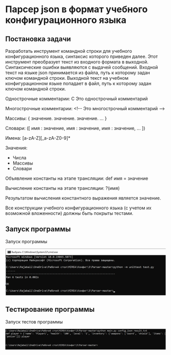 # Парсер json в формат учебного конфигурационного языка

## Постановка задачи
Разработать инструмент командной строки для учебного конфигурационного языка, синтаксис которого приведен далее. Этот инструмент преобразует текст из входного формата в выходной. Синтаксические ошибки выявляются с выдачей
сообщений.
Входной текст на языке json принимается из файла, путь к которому задан ключом командной строки. Выходной текст на учебном конфигурационном языке попадает в файл, путь к которому задан ключом командной строки.

Однострочные комментарии:
C Это однострочный комментарий

Многострочные комментарии:
\<!--
Это многострочный
комментарий
-->

Массивы:
{ значение. значение. значение. ... }

Словари:
([
 имя : значение,
 имя : значение,
 имя : значение,
 ...
])

Имена:
[a-zA-Z][_a-zA-Z0-9]*

Значения:
* Числа
* Массивы
* Словари
  
Объявление константы на этапе трансляции:
def имя = значение

Вычисление константы на этапе трансляции:
?(имя)

Результатом вычисления константного выражения является значение.

Все конструкции учебного конфигурационного языка (с учетом их возможной вложенности) должны быть покрыты тестами.

## Запуск программы
Запуск программы

![Запуск программы](https://github.com/Rajabalimax/config-language-parser/blob/main/1Con.png)
## Тестирование программы
Запуск тестов программы

![Запуск программы](https://github.com/Rajabalimax/config-language-parser/blob/main/2Con.png)
